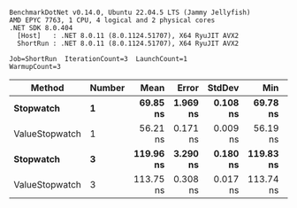 ```

BenchmarkDotNet v0.14.0, Ubuntu 22.04.5 LTS (Jammy Jellyfish)
AMD EPYC 7763, 1 CPU, 4 logical and 2 physical cores
.NET SDK 8.0.404
  [Host]   : .NET 8.0.11 (8.0.1124.51707), X64 RyuJIT AVX2
  ShortRun : .NET 8.0.11 (8.0.1124.51707), X64 RyuJIT AVX2

Job=ShortRun  IterationCount=3  LaunchCount=1  
WarmupCount=3  

```
| Method         | Number | Mean      | Error    | StdDev   | Min       | Max       | Gen0   | Allocated |
|--------------- |------- |----------:|---------:|---------:|----------:|----------:|-------:|----------:|
| **Stopwatch**      | **1**      |  **69.85 ns** | **1.969 ns** | **0.108 ns** |  **69.78 ns** |  **69.98 ns** | **0.0005** |      **40 B** |
| ValueStopwatch | 1      |  56.21 ns | 0.171 ns | 0.009 ns |  56.19 ns |  56.21 ns |      - |         - |
| **Stopwatch**      | **3**      | **119.96 ns** | **3.290 ns** | **0.180 ns** | **119.83 ns** | **120.17 ns** | **0.0005** |      **40 B** |
| ValueStopwatch | 3      | 113.75 ns | 0.308 ns | 0.017 ns | 113.74 ns | 113.77 ns |      - |         - |
